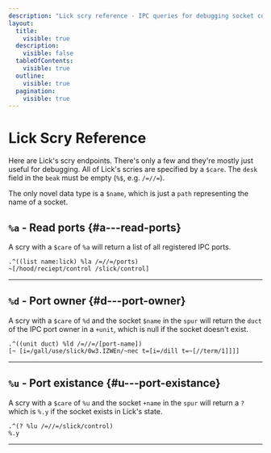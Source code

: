 ```yaml
---
description: "Lick scry reference - IPC queries for debugging socket connections and port status."
layout:
  title:
    visible: true
  description:
    visible: false
  tableOfContents:
    visible: true
  outline:
    visible: true
  pagination:
    visible: true
---
```


# Lick Scry Reference

Here are Lick's scry endpoints. There's only a few and they're mostly just useful for debugging. All of Lick's scries are specified by a `$care`. The `desk` field in the `beak` must be empty (`%$`, e.g. `/=//=`).

The only novel data type is a `$name`, which is just a `path` representing the name of a socket.

## `%a` - Read ports {#a---read-ports}

A scry with a `$care` of `%a` will return a list of all registered IPC ports.

```
.^((list name:lick) %la /=//=/ports)
~[/hood/reciept/control /slick/control]
```

---

## `%d` - Port owner {#d---port-owner}

A scry with a `$care` of `%d` and the socket `$name` in the `spur` will return the `duct` of the IPC port owner in a `+unit`, which is null if the socket doesn't exist.

```
.^((unit duct) %ld /=//=/[port-name])
[~ [i=/gall/use/slick/0w3.IZWEn/~nec t=[i=/dill t=~[//term/1]]]]
```

---

## `%u` - Port existance {#u---port-existance}

A scry with a `$care` of `%u` and the socket `+name` in the `spur` will return a `?` which is `%.y` if the socket exists in Lick's state.

```
.^(? %lu /=//=/slick/control)
%.y
```

---
